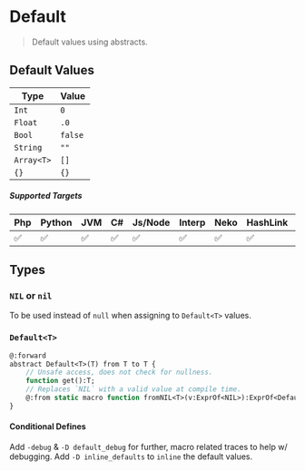 # Default

> Default values using abstracts.

## Default Values

| Type          | Value     |
| --------      | --------  |
| `Int`         | `0`       |
| `Float`       | `.0`      |
| `Bool`        | `false`   |
| `String`      | `""`      |
| `Array<T>`    | `[]`      |
| `{}`          | `{}`      |

##### Supported Targets

| Php   | Python | JVM  | C#    | Js/Node   | Interp | Neko | HashLink  | Lua   | CPP   |
| -     | -      | -    | -     | -         | -      | -    | -         | -     | -     |
| ✅   | ✅     | ✅  | ✅    | ✅       | ✅     | ✅  | ✅        | ➖   | ➖    |

## Types

### `NIL` or `nil`

To be used instead of `null` when assigning to `Default<T>` values.

### `Default<T>`

```Haxe
@:forward 
abstract Default<T>(T) from T to T {
    // Unsafe access, does not check for nullness.
    function get():T;
    // Replaces `NIL` with a valid value at compile time.
    @:from static macro function fromNIL<T>(v:ExprOf<NIL>):ExprOf<Default<T>>;
}
```

#### Conditional Defines

Add `-debug` & `-D default_debug` for further, macro related traces to help w/ debugging.
Add `-D inline_defaults` to `inline` the default values.


